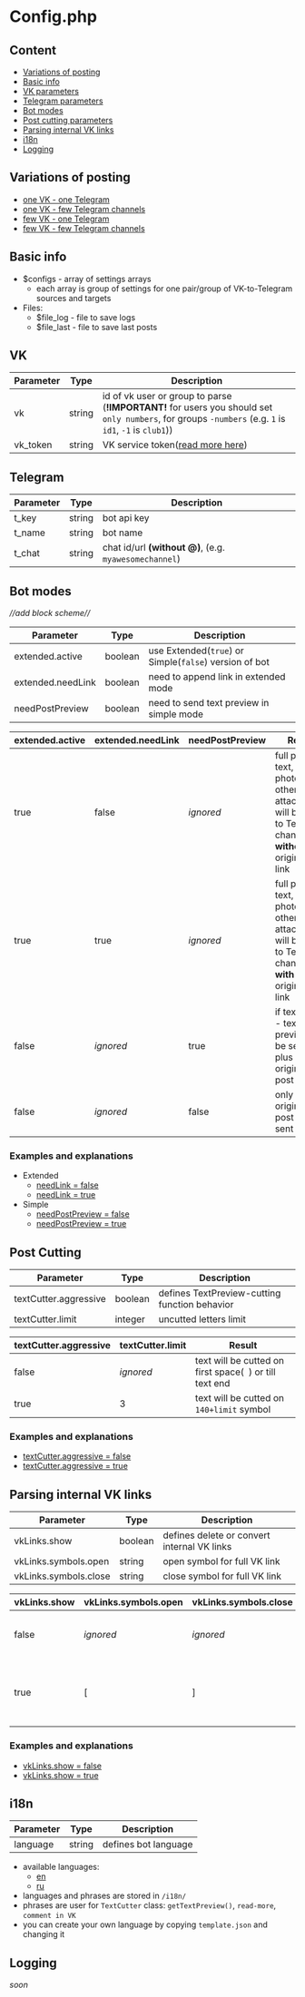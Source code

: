 # Config.php

## Content

* [Variations of posting](#variations-of-posting)
* [Basic info](#basic-info)
* [VK parameters](#vk)
* [Telegram parameters](#telegram)
* [Bot modes](#bot-modes)
* [Post cutting parameters](#post-cutting)
* [Parsing internal VK links](#parsing-internal-vk-links)
* [i18n](#i18n)
* [Logging](#logging)

## Variations of posting

* [one VK - one Telegram](./examples/vop/1vk-1t.md)
* [one VK - few Telegram channels](./examples/vop/1vk-ft.md)
* [few VK - one Telegram](./examples/vop/fvk-1t.md)
* [few VK - few Telegram channels](./examples/vop/fvk-ft.md)

## Basic info

* $configs - array of settings arrays
    * each array is group of settings for one pair/group of VK-to-Telegram sources and targets
* Files:
    * $file_log - file to save logs
    * $file_last - file to save last posts

## VK

| Parameter | Type   | Description |
| ------    | ------ | ------      |
| vk        | string | id of vk user or group to parse (**!IMPORTANT!** for users you should set `only numbers`, for groups `-numbers` (e.g. `1` is `id1`, `-1` is `club1`)) |
| vk_token  | string | VK service token([read more here](https://vk.com/dev/service_token)) |

## Telegram

| Parameter | Type   | Description |
| ------    | ------ | ------      |
| t_key     | string | bot api key |
| t_name    | string | bot name    |
| t_chat    | string | chat id/url **(without @)**, (e.g. `myawesomechannel`) |

## Bot modes

*//add block scheme//*
   
| Parameter         | Type    | Description |
| ------            | ------  | ------      |
| extended.active   | boolean | use Extended(`true`) or Simple(`false`) version of bot |
| extended.needLink | boolean | need to append link in extended mode                   |
| needPostPreview   | boolean | need to send text preview in simple mode               |

| extended.active | extended.needLink | needPostPreview | Result  |
| ------          | ------            | ------          | ------  |
| true            | false             | *ignored*       | full post text, all photos and other attachments will be sent to Telegram channel **without** original VK link |
| true            | true              | *ignored*       | full post text, all photos and other attachments will be sent to Telegram channel **with** original VK link    |
| false           | *ignored*         | true            | if text exists - text preview will be sent, plus link to original VK post |
| false           | *ignored*         | false           | only link to original VK post will be sent                                |
    
### Examples and explanations

* Extended
    * [needLink = false](./examples/modes/extended-needlink-false.md)
    * [needLink = true](./examples/modes/extended-needlink-true.md)
* Simple
    * [needPostPreview = false](./examples/modes/simple-preview-false.md)
    * [needPostPreview = true](./examples/modes/simple-preview-true.md)

## Post Cutting

| Parameter             | Type    | Description |
| ------                | ------  | ------      |
| textCutter.aggressive | boolean | defines TextPreview-cutting function behavior |
| textCutter.limit      | integer | uncutted letters limit                        |

| textCutter.aggressive | textCutter.limit | Result |
| ------                | ------           | ------ |
| false                 | *ignored*        | text will be cutted on first space(` `) or till text end |
| true                  | 3                | text will be cutted on `140+limit` symbol                |

### Examples and explanations

* [textCutter.aggressive = false](./examples/text-cutter/aggressive-false.md)
* [textCutter.aggressive = true](./examples/text-cutter/aggressive-true.md)

## Parsing internal VK links

| Parameter             | Type    | Description                                 |
| ------                | ------  | ------                                      |
| vkLinks.show          | boolean | defines delete or convert internal VK links |
| vkLinks.symbols.open  | string  | open symbol for full VK link                |
| vkLinks.symbols.close | string  | close symbol for full VK link               |

| vkLinks.show | vkLinks.symbols.open | vkLinks.symbols.close | Result |
| ------       | ------               | ------                | ------ |
| false        | *ignored*            | *ignored*             | internal VK link will be deleted from text                |
| true         | [                    | ]                     | internal VK link will be transformed to `text[full link]` |

### Examples and explanations

* [vkLinks.show = false](./examples/vk-links/show-false.md)
* [vkLinks.show = true](./examples/vk-links/show-true.md)

## i18n

| Parameter    | Type   | Description          |
| ------       | ------ | ------               |
| language     | string | defines bot language |

* available languages:
    * [en](../i18n/en.json)
    * [ru](../i18n/ru.json)
* languages and phrases are stored in `/i18n/`
* phrases are user for `TextCutter` class: `getTextPreview()`, `read-more`, `comment in VK`
* you can create your own language by copying `template.json` and changing it

## Logging

*soon*
